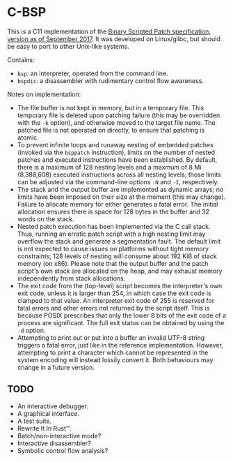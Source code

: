 # C-BSP

This is a C11 implementation of the [Binary Scripted Patch specification,
version as of September 2017][spec]. It was developed on Linux/glibc,
but should be easy to port to other Unix-like systems.

Contains:
- `bsp`: an interpreter, operated from the command line.
- `bspdis`: a disassembler with rudimentary control flow awareness.

Notes on implementation:
- The file buffer is not kept in memory, but in a temporary file. This
  temporary file is deleted upon patching failure (this may be overridden
  with the `-k` option), and otherwise moved to the target file name. The
  patched file is not operated on directly, to ensure that patching is atomic.
- To prevent infinite loops and runaway nesting of embedded patches (invoked
  via the `bsppatch` instruction), limits on the number of nested patches
  and executed instructions have been established. By default, there is a
  maximum of 128 nesting levels and a maxmum of 8 Mi (8,388,608) executed
  instructions across all nesting levels; those limits can be adjusted via
  the command-line options `-N` and `-I`, respectively.
- The stack and the output buffer are implemented as dynamic arrays;
  no limits have been imposed on their size at the moment (this may change).
  Failure to allocate memory for either generates a fatal error. The initial
  allocation ensures there is space for 128 bytes in the buffer and 32 words
  on the stack.
- Nested patch execution has been implemented via the C call stack. Thus,
  running an erratic patch script with a high nesting limit may overflow
  the stack and generate a segmentation fault. The default limit is not
  expected to cause issues on platforms without tight memory constraints;
  128 levels of nesting will consume about 192 KiB of stack memory (on x86).
  Please note that the output buffer and the patch script's own stack are
  allocated on the heap, and may exhaust memory independently from stack
  allocations.
- The exit code from the (top-level) script becomes the interpreter's own
  exit code, unless it is larger than 254, in which case the exit code is
  clamped to that value. An interpreter exit code of 255 is reserved for
  fatal errors and other errors not returned by the script itself. This is
  because POSIX prescribes that only the lower 8 bits of the exit code of a
  process are significant. The full exit status can be obtained by using the
  `-d` option.
- Attempting to print out or put into a buffer an invalid UTF-8 string
  triggers a fatal error, just like in the reference implementation.
  However, attempting to print a character which cannot be represented in
  the system encoding will instead lossily convert it. Both behaviours may
  change in a future version.

## TODO

- An interactive debugger.
- A graphical interface.
- A test suite.
- Rewrite It In Rust™.
- Batch/non-interactive mode?
- Interactive disassembler?
- Symbolic control flow analysis?

[spec]: https://github.com/aaaaaa123456789/bsp/blob/c2afec8713dd13f95f74c8c685008e455d2f2965/specification.md
